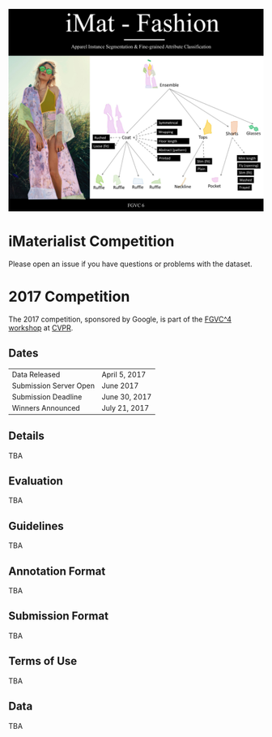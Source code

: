 ![Banner](./assets/banner.jpg)

# iMaterialist Competition 
Please open an issue if you have questions or problems with the dataset.

# 2017 Competition
The 2017 competition, sponsored by Google, is part of the [FGVC^4 workshop](http://fgvc.org) at [CVPR](http://cvpr2017.thecvf.com/). 

## Dates
|||
|------|---------------|
Data Released|April 5, 2017|
Submission Server Open |June 2017|
Submission Deadline|June 30, 2017|
Winners Announced|July 21, 2017|

## Details
TBA

## Evaluation
TBA

## Guidelines
TBA

## Annotation Format
TBA

## Submission Format
TBA

## Terms of Use
TBA

## Data
TBA